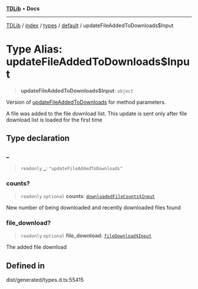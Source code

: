 [**TDLib**](../../../../../../README.md) • **Docs**

***

[TDLib](../../../../../../modules.md) / [index](../../../../../README.md) / [types](../../../README.md) / [default](../README.md) / updateFileAddedToDownloads$Input

# Type Alias: updateFileAddedToDownloads$Input

> **updateFileAddedToDownloads$Input**: `object`

Version of [updateFileAddedToDownloads](updateFileAddedToDownloads.md) for method parameters.

A file was added to the file download list. This update is sent only after file download list is loaded for the first time

## Type declaration

### \_

> `readonly` **\_**: `"updateFileAddedToDownloads"`

### counts?

> `readonly` `optional` **counts**: [`downloadedFileCounts$Input`](downloadedFileCounts$Input-1.md)

New number of being downloaded and recently downloaded files found

### file\_download?

> `readonly` `optional` **file\_download**: [`fileDownload$Input`](fileDownload$Input-1.md)

The added file download

## Defined in

dist/generated/types.d.ts:55415
